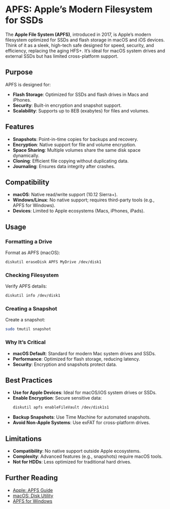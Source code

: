 # APFS: Apple’s Modern Filesystem for SSDs

The **Apple File System (APFS)**, introduced in 2017, is Apple’s modern filesystem optimized for SSDs and flash storage in macOS and iOS devices. Think of it as a sleek, high-tech safe designed for speed, security, and efficiency, replacing the aging HFS+. It’s ideal for macOS system drives and external SSDs but has limited cross-platform support.

## Purpose

APFS is designed for:
- **Flash Storage**: Optimized for SSDs and flash drives in Macs and iPhones.
- **Security**: Built-in encryption and snapshot support.
- **Scalability**: Supports up to 8EB (exabytes) for files and volumes.

## Features

- **Snapshots**: Point-in-time copies for backups and recovery.
- **Encryption**: Native support for file and volume encryption.
- **Space Sharing**: Multiple volumes share the same disk space dynamically.
- **Cloning**: Efficient file copying without duplicating data.
- **Journaling**: Ensures data integrity after crashes.

## Compatibility

- **macOS**: Native read/write support (10.12 Sierra+).
- **Windows/Linux**: No native support; requires third-party tools (e.g., APFS for Windows).
- **Devices**: Limited to Apple ecosystems (Macs, iPhones, iPads).

## Usage

### Formatting a Drive
Format as APFS (macOS):
```bash
diskutil eraseDisk APFS MyDrive /dev/disk1
```

### Checking Filesystem
Verify APFS details:
```bash
diskutil info /dev/disk1
```

### Creating a Snapshot
Create a snapshot:
```bash
sudo tmutil snapshot
```

### Why It’s Critical
- **macOS Default**: Standard for modern Mac system drives and SSDs.
- **Performance**: Optimized for flash storage, reducing latency.
- **Security**: Encryption and snapshots protect data.

## Best Practices
- **Use for Apple Devices**: Ideal for macOS/iOS system drives or SSDs.
- **Enable Encryption**: Secure sensitive data:
  ```bash
  diskutil apfs enableFileVault /dev/disk1s1
  ```
- **Backup Snapshots**: Use Time Machine for automated snapshots.
- **Avoid Non-Apple Systems**: Use exFAT for cross-platform drives.

## Limitations
- **Compatibility**: No native support outside Apple ecosystems.
- **Complexity**: Advanced features (e.g., snapshots) require macOS tools.
- **Not for HDDs**: Less optimized for traditional hard drives.

## Further Reading
- [Apple: APFS Guide](https://developer.apple.com/documentation/foundation/file_system/about_apple_file_system)
- [macOS: Disk Utility](https://support.apple.com/guide/disk-utility/welcome/mac)
- [APFS for Windows](https://www.paragon-software.com/us/home/apfs-for-windows/)


